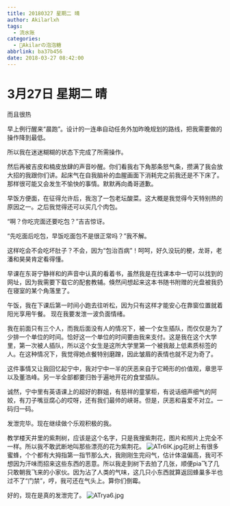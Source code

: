 ```yaml
---
title: 20180327 星期二 晴
author: Akilarlxh
tags:
  - 流水账
categories:
  - 🍬Akilarの泡泡糖
abbrlink: ba37b456
date: 2018-03-27 08:42:00
---
```

# 3月27日 星期二 晴

而且很热

早上例行醒来“晨跑”。设计的一连串自动任务外加昨晚规划的路线，把我需要做的操作降到最低。

所以我在迷迷糊糊的状态下完成了所需操作。

然后再被吉皮和楠皮放肆的声音吵醒。你们看我右下角那条怒气条，攒满了我会放大招的我跟你们讲。起床气在自我脑补的血腥画面下消耗完之前我还是不下床了。那样很可能又会发生不愉快的事情。默默再向甬哥道歉。

早饭方便面，在征得允许后，我泡了一包老坛酸菜。这大概是我觉得今天特别热的原因之一。之后我觉得还可以买几个肉包。

“啊？你吃完面还要吃包？”吉吉惊讶。

“先吃面后吃包，早饭吃面包不是很正常吗？”我不解。

这样吃会不会吃坏肚子？不会，因为“包治百病”！呵呵，好久没玩的梗，龙哥，老潘和昊昊肯定看得懂。

早课在东哥宁静祥和的声音中认真的看着书，虽然我是在找课本中一切可以找到的网址，因为我需要下载它的配套教辅。倏然间想起来这本书随书附赠的光盘被我扔在寝室的某个角落里了。

午饭，我在下课后第一时间小跑去往听松，因为只有这样才能安心在靠窗位置就着阳光享用午餐。
现在我要发泄一波负面情绪。

我在前面只有三个人，而我后面没有人的情况下，被一个女生插队，而仅仅是为了少排一个单位的时间。恰好这一个单位的时间要由我来支付。这是我在这个大学里，第一次被人插队，所以这个女生是这所大学里第一个被我敲上低素质标签的人。在这种情况下，我觉得她点餐特别磨蹭，因此皱眉的表情也就不足为奇了。

这件事情又让我回忆起宁中，我对宁中一半的厌恶来自于它畸形的价值观，章思平以及董浩峰。另一半全部都要归咎于遍地开花的食堂插队。

诚然，宁中里有英语课上的超好的群姐，有慈祥的童掌柜，有说话细声细气的阿姣，有刀子嘴豆腐心的哎呀，还有我们最帅的峡哥。但是，厌恶和喜爱不对立。一码归一码。

发泄完毕。现在继续做个乐观积极的我。

教学楼天井里的紫荆树，应该是这个名字，只是我搜紫荆花，图片和照片上完全不一样。所以我不敢武断地叫那些漂亮的花为紫荆花。
![ATr6IK.jpg](https://s2.ax1x.com/2019/04/10/ATr6IK.jpg)花树上有很多蜜蜂，个个都有大拇指第一指节那么大，我刚刚生完闷气，估计体温偏高，我可不想因为汗味而招来这些东西的恶意。所以我走到树下去拍了几张，顺便pia飞了几只敢朝我飞来的小家伙。因为沾了人类的气味，这几只小东西就算返回蜂巢多半也过不了“门禁”，哼，我可还在气头上。算你们倒霉。

好的，现在是真的发泄完了。
![ATrya6.jpg](https://s2.ax1x.com/2019/04/10/ATrya6.jpg)